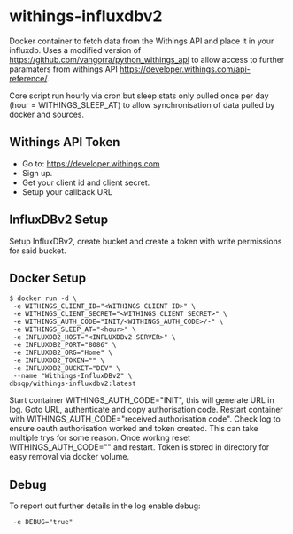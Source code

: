 # withings-influxdbv2
Docker container to fetch data from the Withings API and place it in your influxdb. Uses a modified version of https://github.com/vangorra/python_withings_api to allow access to further paramaters from withings API https://developer.withings.com/api-reference/.

Core script run hourly via cron but sleep stats only pulled once per day (hour = WITHINGS_SLEEP_AT) to allow synchronisation of data pulled by docker and sources.

## Withings API Token
- Go to: https://developer.withings.com
- Sign up.
- Get your client id and client secret.
- Setup your callback URL

## InfluxDBv2 Setup

Setup InfluxDBv2, create bucket and create a token with write permissions for said bucket.

## Docker Setup
```
$ docker run -d \
 -e WITHINGS_CLIENT_ID="<WITHINGS CLIENT ID>" \
 -e WITHINGS_CLIENT_SECRET="<WITHINGS CLIENT SECRET>" \
 -e WITHINGS_AUTH_CODE="INIT/<WITHINGS_AUTH_CODE>/-" \
 -e WITHINGS_SLEEP_AT="<hour>" \
 -e INFLUXDB2_HOST="<INFLUXDBv2 SERVER>" \
 -e INFLUXDB2_PORT="8086" \
 -e INFLUXDB2_ORG="Home" \
 -e INFLUXDB2_TOKEN="" \
 -e INFLUXDB2_BUCKET="DEV" \
 --name "Withings-InfluxDBv2" \
dbsqp/withings-influxdbv2:latest
```
Start container WITHINGS_AUTH_CODE="INIT", this will generate URL in log. Goto URL, authenticate and copy authorisation code. Restart container with WITHINGS_AUTH_CODE="received authorisation code". Check log to ensure oauth authorisation worked and token created. This can take multiple trys for some reason. Once workng reset WITHINGS_AUTH_CODE="" and restart. Token is stored in directory for easy removal via docker volume.

## Debug
To report out further details in the log enable debug:
```
 -e DEBUG="true"
```
